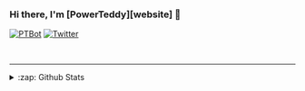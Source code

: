 ### Hi there, I'm [PowerTeddy][website] 👋

[![PTBot](https://img.shields.io/website?label=powerteddy.epizy.com&style=for-the-badge&url=http%3A%2F%2Fpowerteddy.epizy.com)](http://powerteddy.epizy.com)
[![Twitter](https://img.shields.io/x.com/follow/powerteddy1?color=1DA1F2&logo=x&style=for-the-badge)](https://x.com/PowerTeddy1)

<br />

---

<details>
  <summary>:zap: Github Stats</summary>

  <img align="left" alt="PowerTeddy's Github Stats" src="https://github-readme-stats.vercel.app/api?hide_border=true&theme=dracula&username=PowerTeddy&show_icons=true" />

</details>
